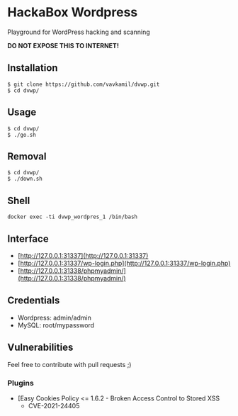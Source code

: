 # HackaBox Wordpress

Playground for WordPress hacking  and scanning

**DO NOT EXPOSE THIS TO INTERNET!**

## Installation

```
$ git clone https://github.com/vavkamil/dvwp.git
$ cd dvwp/
```

## Usage

```
$ cd dvwp/
$ ./go.sh
```

## Removal
```
$ cd dvwp/
$ ./down.sh
```


## Shell
`docker exec -ti dvwp_wordpres_1 /bin/bash`

## Interface

* [http://127.0.0.1:31337](http://127.0.0.1:31337)
* [http://127.0.0.1:31337/wp-login.php](http://127.0.0.1:31337/wp-login.php)
* [http://127.0.0.1:31338/phpmyadmin/](http://127.0.0.1:31338/phpmyadmin/)

## Credentials
* Wordpress: admin/admin
* MySQL: root/mypassword

## Vulnerabilities

Feel free to contribute with pull requests ;)

### Plugins

* [Easy Cookies Policy <= 1.6.2  -  Broken Access Control to Stored XSS
  - CVE-2021-24405


